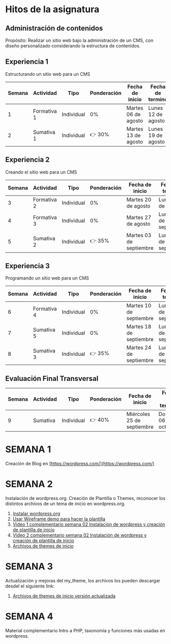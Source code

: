 # Hitos de la asignatura

## Administración de contenidos

Propósito: Realizar un sitio web bajo la administración de un CMS, con diseño personalizado considerando la estructura de contenidos.  

## Experiencia 1
Estructurando un sitio web para un CMS

| Semana | Actividad | Tipo | Ponderación | Fecha de inicio | Fecha de termino |
|--------|-----------|----------|----------|----------|----------|
| 1      | Formativa 1 | Individual | 0% | Martes 06 de agosto | Lunes 12 de agosto |
| 2      | Sumativa 1 | Individual | 👉 30% | Martes 13 de agosto | Lunes 19 de agosto |

## Experiencia 2
Creando el sitio web para un CMS

| Semana | Actividad | Tipo | Ponderación | Fecha de inicio | Fecha de termino |
|--------|-----------|----------|----------|----------|----------|
| 3     | Formativa 2 | Individual | 0% | Martes 20 de agosto | Lunes 26 de agosto |
| 4     | Formativa 3 | Individual | 0% | Martes 27 de agosto | Lunes 02 de septiembre |
| 5     | Sumativa 2 | Individual | 👉 35% | Martes 03 de septiembre | Lunes 09 de septiembre |


## Experiencia 3
Programando un sitio web para un CMS

| Semana | Actividad | Tipo | Ponderación | Fecha de inicio | Fecha de termino |
|--------|-----------|----------|----------|----------|----------|
| 6   | Formativa 4 | Individual | 0% | Martes 10 de septiembre | Lunes 16 de septiembre |
| 7   | Sumativa 5 | Individual | 0% | Martes 18 de septiembre | Lunes 23 de septiembre |
| 8   | Sumativa 3 | Individual | 👉 35% | Martes 24 de septiembre | Lunes 30 de septiembre |


## Evaluación Final Transversal
| Semana | Actividad | Tipo | Ponderación | Fecha de inicio | Fecha de termino |
|--------|-----------|----------|----------|----------|----------|
| 9    | Sumativa | Individual | 👉 40% | Miércoles 25 de septiembre | Domingo 06 de octubre |

# SEMANA 1
Creación de Blog en [https://wordpress.com/](https://wordpress.com/)

# SEMANA 2
Instalación de wordpress.org. Creación de Plantilla o Themes, reconocer los distintos archivos de un tema de inicio en wordpress.org.

1. [Instalar wordpress.org](https://wordpress.org/download/)
2. [Usar Wireframe demo para hacer la plantilla](https://xd.adobe.com/view/f3b0e129-aaf4-4051-9f87-97967e6ee65e-a6e3/)
3. [Video 1 complementario semana 02 Instalación de wordpress y creación de plantilla de inicio](https://drive.google.com/file/d/1HSts9jPNOUAaANSzLY2sJNWfnC4Ip0zg/view?usp=sharing)
4. [Video 2 complementario semana 02 Instalación de wordpress y creación de plantilla de inicio](https://drive.google.com/file/d/16MRiDUodpF8vQMqN8SCFfKchDJjJ5nBC/view?usp=sharing)
5. [Archivos de themes de inicio](https://drive.google.com/file/d/1_0xE-rkbdikfFcHnPQz_2EuXS4q5Wjvc/view?usp=sharing)

# SEMANA 3
Actualización y mejoras del my_theme, los archivos los pueden descargar desdel el siguiente link:
1. [Archivos de themes de inicio versión actualizada](https://drive.google.com/file/d/1vMfiOdaYsiyODbpnWWTobkjb9cutXOlK/view?usp=sharing)

# SEMANA 4
Material complementario Intro a PHP, taxonomía y funciones más usadas en wordpress.
